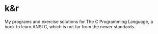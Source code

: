# k&r

My programs and exercise solutions for The C Programming Language,
a book to learn ANSI C, which is not far from the newer standards.
